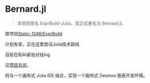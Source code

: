 # Bernard.jl

> 本项目原名 ExprBuild-Julia，现正式更名为 Bernard.jl。

原项目[Static-1248/ExprBuild](https://github.com/Static-1248/ExprBuild)

计划有变，正在这里尝试Julia技术路线

目前在和AI紧张对线ing

见[项目总览](working-notes/项目总览.md)。

将与一个画布式 Julia IDE 结合，实现一个画布式 Desmos 图表开发环境。